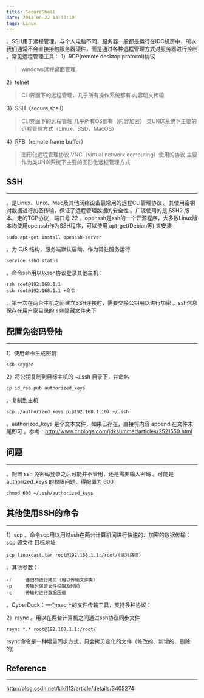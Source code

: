 ```yaml
---
title: SecureShell
date: 2013-06-22 13:13:10
tags: Linux
---
```


。SSH用于远程管理，与个人电脑不同，服务器一般都是运行在IDC机房中，所以我们通常不会直接接触服务器硬件，而是通过各种远程管理方式对服务器进行控制
。常见远程管理工具：
1）RDP(remote desktop protocol)协议
> windows远程桌面管理

2）telnet
> CLI界面下的远程管理，几乎所有操作系统都有
> 内容明文传输

3）SSH（secure shell）
> CLI界面下的远程管理
> 几乎所有OS都有（内容加密）
> 类UNIX系统下主要的远程管理方式（Linux，BSD，MacOS）

4）RFB（remote frame buffer）
> 图形化远程管理协议
> VNC（virtual network computing）使用的协议
> 主要作为类UNIX系统下主要的图形化远程管理方式
<!--more-->

## SSH
***
。是Linux、Unix、Mac及其他网络设备最常用的远程CLI管理协议
。其使用密钥对数据进行加密传输，保证了远程管理数据的安全性
。广泛使用的是 SSH2 版本，走的TCP协议，端口号 22
。openssh是ssh的一个开源程序，大多数Linux版本均使用openssh作为SSH程序，可以使用 apt-get(Debian等) 来安装
```
sudo apt-get install openssh-server
```
。为 C/S 结构，服务端默认启动，作为常驻服务运行
```
service sshd status
```
。命令ssh用以以ssh协议登录其他主机：
```
ssh root@192.168.1.1
ssh root@192.168.1.1 +命令
```
。第一次在两台主机之间建立SSH连接时，需要交换公钥用以进行加密
。ssh信息保存在用户家目录的.ssh隐藏文件夹下

## 配置免密码登陆
***
1）使用命令生成密钥
```
ssh-keygen
```
2）将公钥复制到目标主机的 ~/.ssh 目录下，并命名
```
cp id_rsa.pub authorized_keys
```
。复制到主机
```
scp ./authorized_keys pi@192.168.1.107:~/.ssh
```
。authorized_keys 是个文本文件，如果已存在，直接将内容 append 在文件末尾即可
。参考：http://www.cnblogs.com/jdksummer/articles/2521550.html

## 问题
***
。配置 ssh 免密码登录之后可能并不管用，还是需要输入密码
。可能是 authorized_keys 的权限问题，得配置为 600
```
chmod 600 ~/.ssh/authorized_keys
```

## 其他使用SSH的命令
***
1）scp
。命令scp用以用过ssh在两台计算机间进行快速的、加密的数据传输：
scp 源文件 目标地址
```
scp linuxcast.tar root@192.168.1.1:/root/(绝对路径)
```
。其他参数：
```
-r     递归的进行拷贝（用以传输文件夹）
-p     传输时保留文件权限及时间
-c     传输时进行数据压缩
```
。CyberDuck：一个mac上的文件传输工具，支持多种协议：

2）rsync
。用以在两台计算机之间通过ssh协议同步文件
```
rsync *.* root@192.168.1.1:/root/
```
rsync命令是一种增量同步方式，只会拷贝变化的文件（修改的、新增的、删除的）

## Reference
***
http://blog.csdn.net/kiki113/article/details/3405274
